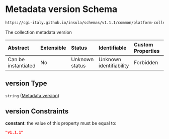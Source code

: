 # Metadata version Schema

```txt
https://cgi-italy.github.io/insula/schemas/v1.1.1/common/platform-collection.schema.json#/$defs/platformRasterCollectionTypeObject/properties/version
```

The collection metadata version

| Abstract            | Extensible | Status         | Identifiable            | Custom Properties | Additional Properties | Access Restrictions | Defined In                                                                                                 |
| :------------------ | :--------- | :------------- | :---------------------- | :---------------- | :-------------------- | :------------------ | :--------------------------------------------------------------------------------------------------------- |
| Can be instantiated | No         | Unknown status | Unknown identifiability | Forbidden         | Allowed               | none                | [platform-collection.schema.json\*](schemas/common/platform-collection.schema.json) |

## version Type

`string` ([Metadata version](platform-collection-defs-raster-collection-tag-properties-metadata-version.md))

## version Constraints

**constant**: the value of this property must be equal to:

```json
"v1.1.1"
```
